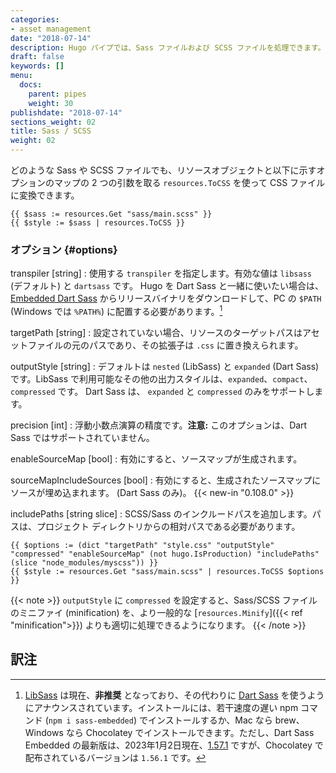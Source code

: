 ```yaml
---
categories:
- asset management
date: "2018-07-14"
description: Hugo パイプでは、Sass ファイルおよび SCSS ファイルを処理できます。
draft: false
keywords: []
menu:
  docs:
    parent: pipes
    weight: 30
publishdate: "2018-07-14"
sections_weight: 02
title: Sass / SCSS
weight: 02
---
```


どのような Sass や SCSS ファイルでも、リソースオブジェクトと以下に示すオプションのマップの 2 つの引数を取る `resources.ToCSS` を使って CSS ファイルに変換できます。

```go-html-template
{{ $sass := resources.Get "sass/main.scss" }}
{{ $style := $sass | resources.ToCSS }}
```

### オプション {#options}

transpiler [string]
: 使用する `transpiler` を指定します。有効な値は `libsass` (デフォルト) と `dartsass` です。 Hugo を Dart Sass と一緒に使いたい場合は、[Embedded Dart Sass](https://github.com/sass/dart-sass-embedded/releases) からリリースバイナリをダウンロードして、PC の `$PATH` (Windows では `%PATH%`) に配置する必要があります。[^1]

targetPath [string]
: 設定されていない場合、リソースのターゲットパスはアセットファイルの元のパスであり、その拡張子は `.css` に置き換えられます。

outputStyle [string]
: デフォルトは `nested` (LibSass) と `expanded` (Dart Sass) です。LibSass で利用可能なその他の出力スタイルは、`expanded`、`compact`、`compressed` です。 Dart Sass は、 `expanded` と `compressed` のみをサポートします。

precision [int]
: 浮動小数点演算の精度です。**注意:** このオプションは、Dart Sass ではサポートされていません。

enableSourceMap [bool]
: 有効にすると、ソースマップが生成されます。

sourceMapIncludeSources [bool]
: 有効にすると、生成されたソースマップにソースが埋め込まれます。 (Dart Sass のみ)。 {{< new-in "0.108.0" >}}

includePaths [string slice]
: SCSS/Sass のインクルードパスを追加します。パスは、プロジェクト ディレクトリからの相対パスである必要があります。

```go-html-template
{{ $options := (dict "targetPath" "style.css" "outputStyle" "compressed" "enableSourceMap" (not hugo.IsProduction) "includePaths" (slice "node_modules/myscss")) }}
{{ $style := resources.Get "sass/main.scss" | resources.ToCSS $options }}
```

{{< note >}}
`outputStyle` に `compressed` を設定すると、Sass/SCSS ファイルのミニファイ (minification) を、より一般的な [`resources.Minify`]({{< ref "minification">}}) よりも適切に処理できるようになります。
{{< /note >}}



## 訳注

[^1]: [LibSass](https://sass-lang.com/libsass) は現在、**非推奨** となっており、その代わりに [Dart Sass](https://sass-lang.com/dart-sass) を使うようにアナウンスされています。インストールには、若干速度の遅い npm コマンド (`npm i sass-embedded`) でインストールするか、Mac なら brew、Windows なら Chocolatey でインストールできます。ただし、Dart Sass Embedded の最新版は、2023年1月2日現在、[1.57.1](https://github.com/sass/dart-sass-embedded/releases/tag/1.57.1) ですが、Chocolatey で配布されているバージョンは `1.56.1` です。
